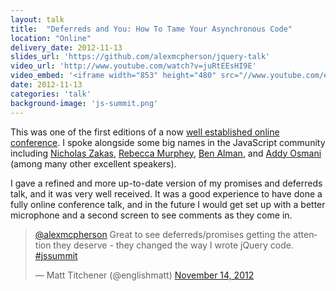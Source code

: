 ```yaml
---
layout: talk
title:  "Deferreds and You: How To Tame Your Asynchronous Code"
location: "Online"
delivery_date: 2012-11-13
slides_url: 'https://github.com/alexmcpherson/jquery-talk'
video_url: 'http://www.youtube.com/watch?v=juRtEEsHI9E'
video_embed: '<iframe width="853" height="480" src="//www.youtube.com/embed/juRtEEsHI9E?rel=0" frameborder="0" allowfullscreen></iframe>'
date: 2012-11-13
categories: 'talk'
background-image: 'js-summit.png'
---
```


This was one of the first editions of a now <a href=" http://environmentsforhumans.com/2012/javascript-summit/" target="_blank">well established online conference</a>. I spoke alongside some big names in the JavaScript community including <a href="http://www.nczonline.net/" title="Nicholas Zakas" target="_blank">Nicholas Zakas</a>, <a href="http://rmurphey.com/" title="Rebecca Murphey" target="_blank">Rebecca Murphey</a>, <a href="http://benalman.com/" title="Ben Alman" target="_blank">Ben Alman</a>, and <a href="http://addyosmani.com/" title="Addy Osmani" target="_blank">Addy Osmani</a> (among many other excellent speakers).

I gave a refined and more up-to-date version of my promises and deferreds talk, and it was very well received. It was a good experience to have done a fully online conference talk, and in the future I would get set up with a better microphone and a second screen to see comments as they come in.


<blockquote class="twitter-tweet" data-conversation="none" lang="en"><p><a href="https://twitter.com/alexmcpherson">@alexmcpherson</a> Great to see deferreds/promises getting the attention they deserve - they changed the way I wrote jQuery code. <a href="https://twitter.com/hashtag/jssummit?src=hash">#jssummit</a></p>&mdash; Matt Titchener (@englishmatt) <a href="https://twitter.com/englishmatt/status/268791698568642561">November 14, 2012</a></blockquote>

<script async src="//platform.twitter.com/widgets.js" charset="utf-8"></script>
